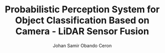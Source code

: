---
paperId: 38
author: Johan Samir Obando Ceron
publicationauthor: Obando Ceron, J. S.
title: Probabilistic Perception System for Object Classification Based on Camera - LiDAR Sensor Fusion
pdf: --
poster: Poster_Johan_Obando
alt: --
type: Poster
topic: Deep Learning
subtopic: Machine Learning
link: 
conference: icml
year: 2019
tags: icml-2019-np
location: California, USA
---